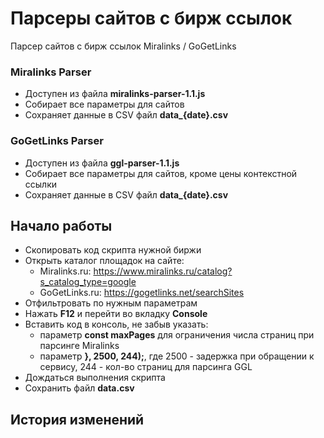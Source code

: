 # Парсеры сайтов с бирж ссылок
Парсер сайтов с бирж ссылок Miralinks / GoGetLinks

### Miralinks Parser
- Доступен из файла **miralinks-parser-1.1.js**
- Собирает все параметры для сайтов
- Сохраняет данные в CSV файл **data_{date}.csv**

### GoGetLinks Parser
- Доступен из файла **ggl-parser-1.1.js**
- Собирает все параметры для сайтов, кроме цены контекстной ссылки
- Сохраняет данные в CSV файл **data_{date}.csv**

## Начало работы
- Скопировать код скрипта нужной биржи
- Открыть каталог площадок на сайте:
  - Miralinks.ru: https://www.miralinks.ru/catalog?s_catalog_type=google
  - GoGetLinks.ru: https://gogetlinks.net/searchSites
- Отфильтровать по нужным параметрам
- Нажать **F12** и перейти во вкладку **Console**
- Вставить код в консоль, не забыв указать:
  -  параметр **const maxPages** для ограничения числа страниц при парсинге Miralinks
  -  параметр  **}, 2500, 244);**, где 2500 - задержка при обращении к сервису, 244 - кол-во страниц для парсинга GGL
- Дождаться выполнения скрипта
- Сохранить файл **data.csv**

## История изменений
